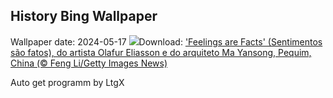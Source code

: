 ## History Bing Wallpaper
Wallpaper date: 2024-05-17
![](https://www.bing.com/th?id=OHR.DayOfLight_PT-BR7977320546_UHD.jpg&w=1000)Download: ['Feelings are Facts' (Sentimentos são fatos), do artista Olafur Eliasson e do arquiteto Ma Yansong, Pequim, China (© Feng Li/Getty Images News)](https://www.bing.com/th?id=OHR.DayOfLight_PT-BR7977320546_UHD.jpg)

Auto get programm by LtgX
